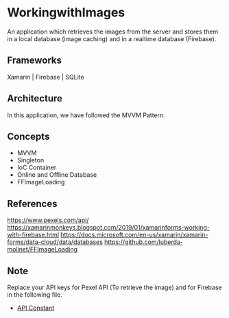 # WorkingwithImages

An application which retrieves the images from the server and stores them in a local database (image caching) and in a realtime database (Firebase).

## Frameworks

Xamarin | Firebase | SQLite

## Architecture
In this application, we have followed the MVVM Pattern.

## Concepts

- MVVM
- Singleton
- IoC Container
- Online and Offline Database 
- FFImageLoading

## References

https://www.pexels.com/api/
https://xamarinmonkeys.blogspot.com/2019/01/xamarinforms-working-with-firebase.html
https://docs.microsoft.com/en-us/xamarin/xamarin-forms/data-cloud/data/databases
https://github.com/luberda-molinet/FFImageLoading

## Note

Replace your API keys for Pexel API (To retrieve the image) and for Firebase in the following file.

* [API Constant](https://github.com/dinesh4official/WorkingwithImages/blob/main/Regenesys/RegenesysCore/Constants/APIConstants.cs)
